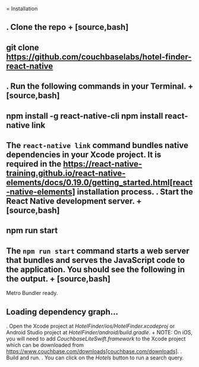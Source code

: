 = Installation

. Clone the repo
+
[source,bash]
----
git clone https://github.com/couchbaselabs/hotel-finder-react-native
----

. Run the following commands in your Terminal.
+
[source,bash]
----
npm install -g react-native-cli
npm install
react-native link
----
The `react-native link` command bundles native dependencies in your Xcode project.
It is required in the https://react-native-training.github.io/react-native-elements/docs/0.19.0/getting_started.html[react-native-elements] installation process.
. Start the React Native development server.
+
[source,bash]
----
npm run start
----
The `npm run start` command starts a web server that bundles and serves the JavaScript code to the application.
You should see the following in the output.
+
[source,bash]
----
Metro Bundler ready.

Loading dependency graph...
----
. Open the Xcode project at *HotelFinder/ios/HotelFinder.xcodeproj* or Android Studio project at *HotelFinder/android/build.gradle*.
+
NOTE: On iOS, you will need to add *CouchbaseLiteSwift.framework* to the Xcode project which can be downloaded from https://www.couchbase.com/downloads[couchbase.com/downloads].
. Build and run.
. You can click on the *Hotels* button to run a search query.
